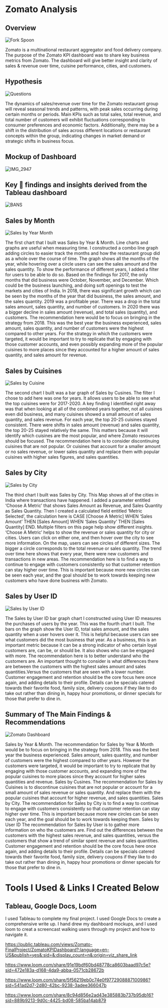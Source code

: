 # Zomato Analysis

## Overview

![Fork   Spoon](https://github.com/Mr-DinoBlack/Data_projects_TripleTen/assets/164646396/2257cdbe-0af5-4790-8290-9ac03b846bab)


Zomato is a multinational restaurant aggregator and food delivery company.
The purpose of the Zomato KPI dashboard was to share key business metrics from Zomato. The dashboard will give better insight and clarity of sales & revenue over time, cuisine performance, cities, and customers. 

## Hypothesis

![Questions](https://github.com/Mr-DinoBlack/Data_projects_TripleTen/assets/164646396/ee95b700-e4c2-447b-b12f-c9ff34f91888)


The dynamics of sales/revenue over time for the Zomato restaurant group will reveal seasonal trends and patterns, with peak sales occurring during certain months or periods. Main KPIs such as total sales, total revenue, and total number of customers will exhibit fluctuations corresponding to consumer preferences and economic factors. Additionally, there may be a shift in the distribution of sales across different locations or restaurant concepts within the group, indicating changes in market demand or strategic shifts in business focus.

## Mockup of Dashboard

![IMG_2947](https://github.com/Mr-DinoBlack/Data_projects_TripleTen/assets/164646396/558e91ea-929c-4231-bcbf-256f6721d453)


## Key 🔑 findings and insights derived from the Tableau dashboard

![BANS](https://github.com/Mr-DinoBlack/Data_projects_TripleTen/assets/164646396/fb2821e6-d978-43b6-9190-235090ebfc7f)

## Sales by Month 

![Sales by Year   Month](https://github.com/Mr-DinoBlack/Data_projects_TripleTen/assets/164646396/62641550-d717-4e98-9432-3feee32c6703)

The first chart that I built was Sales by Year & Month. Line charts and graphs are useful when measuring time. I constructed a combo line graph adding circles to easier track the months and how the restaurant group did as a whole over the course of time. The graph shows all the months of the year, while hovering over a circle users can see the sales amount and the sales quantity. To show the performance of different years, I added a filter for users to be able to do so. Based on the findings for 2017, the only months that did business were October, November, and December. Which could be the business launching, and doing soft openings to test the markets and cities of India. In 2018, there was significant growth which can be seen by the months of the year that did business, the sales amount, and the sales quantity. 2019 was a profitable year. There was a drop in the total sales amount, sales quantity, and number of customers. In 2020 there was a bigger decline in sales amount (revenue), and total sales (quantity),  and customers. The recommendation here would be to focus on bringing in the strategy from 2018. This was the best year the business experienced, sales amount, sales quantity, and number of customers were the highest compared to other years. For the strategy in which the customers were targeted, it would be important to try to replicate that by engaging with those customer accounts, and even possibly expanding more of the popular cuisines to more places since they accounted for a higher amount of sales quantity, and sales amount for revenue.

## Sales by Cuisines

![Sales by Cuisine](https://github.com/Mr-DinoBlack/Data_projects_TripleTen/assets/164646396/652ff324-d7a5-4c72-ae6f-94abddd71c48)

The second chart I built was a bar graph of Sales by Cusines. The filter I chose to add here was one for years. It allows users to be able to see what the top cuisines were for 2017-2020. A key finding I identified right away was that when looking at all of the combined years together, not all cuisines even did business, and many cuisines showed a small amount of sales quantity, and sales revenue. For each year, the top 20-25 cuisines stayed consistent. There were shifts in sales amount (revenue) and sales quantity, the top 20-25 stayed relatively the same. This matters because it will identify which cuisines are the most popular, and where Zomato resources should be focused. The recommendation here is to consider discontinuing cuisines that are not popular. Or cuisines that account for a smaller amount or no sales revenue, or lower sales quantity and replace them with popular cuisines with higher sales figures, and sales quantities. 

## Sales by City

![Sales by City](https://github.com/Mr-DinoBlack/Data_projects_TripleTen/assets/164646396/9c56a345-68bd-4aea-8401-984b248fb565)

The third chart I built was Sales by City. This Map shows all of the cities in India where transactions have happened. I added a parameter entitled ‘Choose A Metric’ that shows Sales Amount as Revenue, and Sales Quantity as Sales Quantity. Then I created a calculated field entitled ‘Metric Selected’, the calculation here is CASE [Choose A Metric] WHEN ‘Sales Amount’ THEN [Sales Amount] WHEN ‘Sales Quantity’ THEN [Sales Quantity] END. Multiple filters on this page help show different insights. ‘Choose A Metric’ helps to show the revenue or sales quantity for city or cities. Users can click on either one, and then hover over the city to see more information. On the map, users can see circles of different sizes. The bigger a circle corresponds to the total revenue or sales quantity. The trend over time here shows that every year, there were new customers and transactions in new areas. The recommendation here is to find a way to continue to engage with customers consistently so that customer retention can stay higher over time. This is important because more new circles can be seen each year, and the goal should be to work towards keeping new customers who have done business with Zomato.

## Sales by User ID

![Sales by User ID](https://github.com/Mr-DinoBlack/Data_projects_TripleTen/assets/164646396/e065a55f-dc57-459f-a81b-82f2318fc11a)

The Sales by User ID bar graph chart I constructed using User ID measures the purchases of users by the year. This was the fourth chart I built. The bars on the graph show the User ID, total sales amount, and the sales quantity when a user hovers over it. This is helpful because users can see what customers did the most business that year. As a business, this is an important metric because it can be a strong indicator of who certain loyal customers are, can be, or should be. It also shows who can be engaged with more. The recommendation here is to better understand who the customers are. An important thought to consider is what differences there are between the customers with the highest sales amount and sales quantities.Versus the customers that are seen with a lower number. Customer engagement and retention should be the core focus here once again, and adding details to their profile. Details can be specials catered towards their favorite food, family size, delivery coupons if they like to do take out rather than dining in, happy hour promotions, or dinner specials for those that prefer to dine in.

## Summary of The Main Findings & Recommendations

![Zomato Dashboard](https://github.com/Mr-DinoBlack/Data_projects_TripleTen/assets/164646396/4467c0d0-3932-4b1c-bbdd-7fed6176238b)


Sales by Year & Month. 
The recommendation for Sales by Year & Month would be to focus on bringing in the strategy from 2018. This was the best year the business experienced. Sales amount, sales quantity, and number of customers were the highest compared to other years. However the customers were targeted, it would be important to try to replicate that by engaging with those customer accounts, and expanding more of the popular cuisines to more places since they account for higher sales quantities and revenue.
Sales by Cusines. 
The recommendation for Sales by Cuisines is to discontinue cuisines that are not popular or account for a small amount of sales revenue or sales quantity. And replace them with the popular cuisines that account for higher revenue, and sales quantities. 
Sales by City. 
The recommendation for Sales by City is to find a way to continue to engage with customers consistently so that customer retention can stay higher over time. This is important because more new circles can be seen each year, and the goal should be to work towards keeping them.
Sales by User ID 
The recommendation for Sales by User is to gather more information on who the customers are. Find out the differences between the customers with the highest sales revenue, and sales quantities, versus the customers that show a trend of similar spent revenue and sales quantities. Customer engagement and retention should be the core focus here once again, and adding details to their profile. Details can be specials catered towards their favorite food, family size, delivery coupons if they like to do take out rather than dining in, happy hour promotions or dinner specials for those that prefer to dine in.





# Tools I Used & Links I Created Below

## Tableau, Google Docs, Loom
I used Tableau to complete my final project. I used Google Docs to create a comprehensive write up. I hand drew my dashboard mockups, and I used loom to
creat a screencast walking users through my project and how to navigate it.


https://public.tableau.com/views/Zomato-FinalProject/ZomatoKPIDashboard?:language=en-US&publish=yes&:sid=&:display_count=n&:origin=viz_share_link

https://www.loom.com/share/91e19bdf60bd48778ca8603baad97c5e?sid=472e183a-d168-4da9-abba-0571cb28672b

https://www.loom.com/share/5f56219eb0c74e0f9772908887100986?sid=541ad2d7-2d80-42bc-9238-3adee366047b

https://www.loom.com/share/8c94d856e2ad43e385883b737b95db16?sid=889b9213-9d0c-4425-bd08-585ba14ab879
